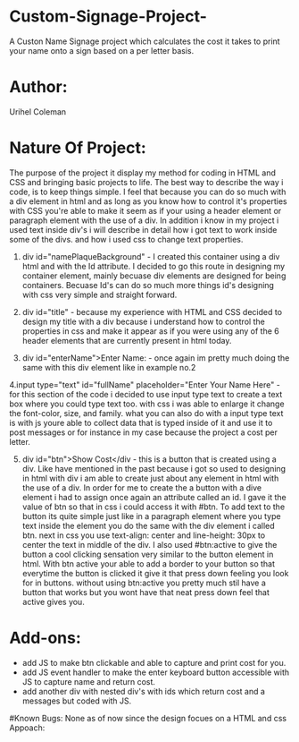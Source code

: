 # Custom-Signage-Project-
A Custon Name Signage project which calculates the cost it takes to print your name onto a sign based on a per letter basis.

# Author:
Urihel Coleman

# Nature Of Project: 
The purpose of the project it display my method for coding in HTML and CSS and bringing basic projects to life. The best way to describe the way i code, is to keep things simple. I feel that because you can do so much with a div element in html and as long as you know how to control it's properties with CSS you're able to make it seem as if your using a header element or paragraph element with the use of a div. In addition i know in my project i used text inside div's i will describe in detail how i got text to work inside some of the divs. and how i used css to change text properties.  

1. div id="namePlaqueBackground" - I created this container using a div html and with the Id attribute. I decided to go this route in designing my container element, mainly becuase div elements are designed for being containers. Becuase Id's can do so much more things id's designing with css very simple and straight forward. 

2. div id="title" - because my experience with HTML and CSS decided to design my title with a div because i understand how to control the properties in css and make it appear as if you were using any of the 6 header elements that are currently present in html today. 

3. div id="enterName">Enter Name: - once again im pretty much doing the same with this div element like in example no.2

4.input type="text" id="fullName" placeholder="Enter Your Name Here" - for this section of the code i decided to use input type text to create a text box where you could type text too. with css i was able to enlarge it change the font-color, size, and family. what you can also do with a input type text is with js youre able to collect data that is typed inside of it and use it to post messages or for instance in my case because the project a cost per letter. 

5. div id="btn">Show Cost</div - this is a button that is created using a div. Like have mentioned in the past because i got so used to designing in html with div i am able to create just about any element in html with the use of a div. In order for me to create the a button with a dive element i had to assign once again an attribute called an id. I gave it the value of btn so that in css i could access it with #btn. To add text to the button its quite simple just like in a paragraph element where you type text inside the element you do the same with the div element i called btn. next in css you use text-align: center and line-height: 30px to center the text in middle of the div. I also used #btn:active to give the button a cool clicking sensation very similar to the button element in html. With btn active your able to add a border to your button so that everytime the button is clicked it give it that press down feeling you look for in buttons. without using btn:active you pretty much stil have a button that works but you wont have that neat press down feel that active gives you.  

# Add-ons:
- add JS to make btn clickable and able to capture and print cost for you. 
- add JS event handler to make the enter keyboard button accessible with JS to capture name and return cost. 
- add another div with nested div's with ids which return cost and a messages but coded with JS. 

#Known Bugs: 
None as of now since the design focues on a HTML and css Appoach: 
